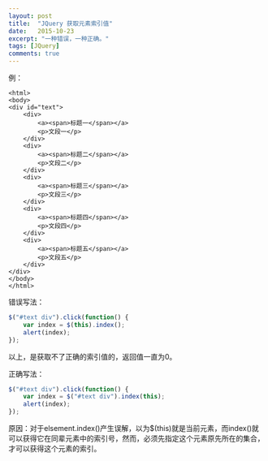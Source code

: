```yaml
---
layout: post
title:  "JQuery 获取元素索引值"
date:   2015-10-23
excerpt: "一种错误，一种正确。"
tags: [JQuery]
comments: true
---
```

例：
```
<html>
<body>
<div id="text">
	<div>
		<a><span>标题一</span></a>
		<p>文段一</p>
	</div>
	<div>
		<a><span>标题二</span></a>
		<p>文段二</p>
	</div>
	<div>
		<a><span>标题三</span></a>
		<p>文段三</p>
	</div>
	<div>
		<a><span>标题四</span></a>
		<p>文段四</p>
	</div>
	<div>
		<a><span>标题五</span></a>
		<p>文段五</p>
	</div>
</div>
</body>
</html>
```

错误写法：
``` javascript
$("#text div").click(function() {
	var index = $(this).index();
	alert(index);
});
```
以上，是获取不了正确的索引值的，返回值一直为0。

正确写法：
``` javascript
$("#text div").click(function() {
	var index = $("#text div").index(this);
	alert(index);
});
```

原因：对于elsement.index()产生误解，以为$(this)就是当前元素，而index()就可以获得它在同辈元素中的索引号，然而，必须先指定这个元素原先所在的集合，才可以获得这个元素的索引。

